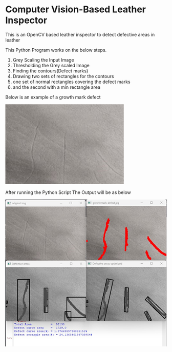 # Computer Vision-Based Leather Inspector

This is an OpenCV based leather inspector to detect defective areas in leather

This Python Program works on the below steps.

1. Grey Scaling the Input Image
2. Thresholding the Grey scaled Image
3. Finding the contours(Defect marks)
4. Drawing two sets of rectangles for the contours
5. one set of normal rectangles covering the defect marks
6. and the second with a min rectangle area

Below is an example of a growth mark defect 

![image](growthmarks.jpg)

After running the Python Script The Output will be as below

![image](Output.JPG)


